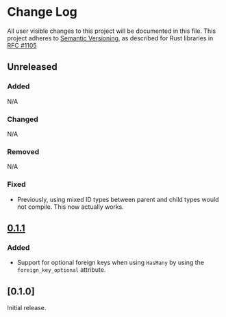# Change Log

All user visible changes to this project will be documented in this file.
This project adheres to [Semantic Versioning](http://semver.org/), as described
for Rust libraries in [RFC #1105](https://github.com/rust-lang/rfcs/blob/master/text/1105-api-evolution.md)

## Unreleased

### Added

N/A

### Changed

N/A

### Removed

N/A

### Fixed

* Previously, using mixed ID types between parent and child types would not compile. This now actually works.

## [0.1.1]

### Added

* Support for optional foreign keys when using `HasMany` by using the `foreign_key_optional` attribute.

## [0.1.0]

Initial release.

[0.1.1]: https://github.com/davidpdrsn/juniper-eager-loading/compare/0.1.0...0.1.1
